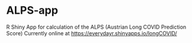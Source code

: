 # ALPS-app
R Shiny App for calculation of the ALPS (Austrian Long COVID Prediction Score)
Currently online at https://everydayr.shinyapps.io/longCOVID/
